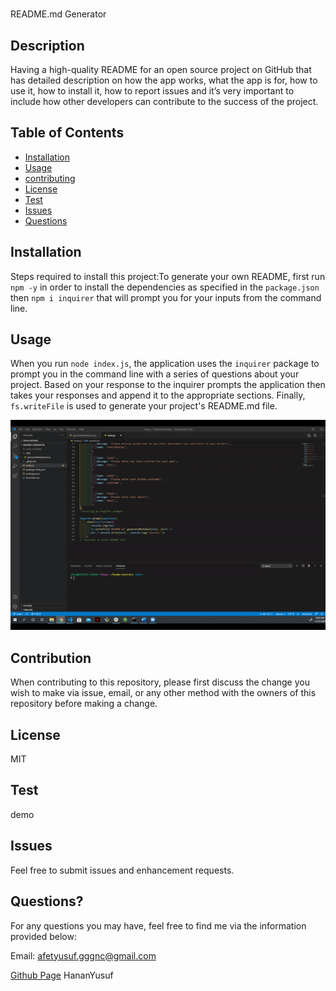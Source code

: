 
# 
  
README.md Generator

## Description

Having a high-quality README for an open source project on GitHub that has detailed description on how the app works, what the app is for, how to use it, how to install it, how to report issues and it’s very important to include how other developers can contribute to the success of the project.

## Table of Contents

* [Installation](#installation)
* [Usage](#usage)
* [contributing](#credits)
* [License](#license)
* [Test](#test)
* [Issues](#issues)
* [Questions](#questions)


## Installation
Steps required to install this project:To generate your own README, first run `npm -y` in order to install the dependencies as specified in the `package.json` then `npm i inquirer` that will prompt you for your inputs from the command line. 

## Usage 
When you run `node index.js`, the application uses the `inquirer` package to prompt you in the command line with a series of questions about your project. Based on your response to the inquirer prompts the application then takes your responses and append it to the appropriate sections. Finally, `fs.writeFile` is used to generate your project's README.md file.

![](Assets/readme.gif)

## Contribution
When contributing to this repository, please first discuss the change you wish to make via issue, email, or any other method with the owners of this repository before making a change.

## License
MIT

## Test
demo

## Issues
Feel free to submit issues and enhancement requests.

## Questions?
For any questions you may have, feel free to find me via the information provided below:

Email:
afetyusuf.gggnc@gmail.com

[Github Page](https://github.com/HananYusuf/)
HananYusuf
